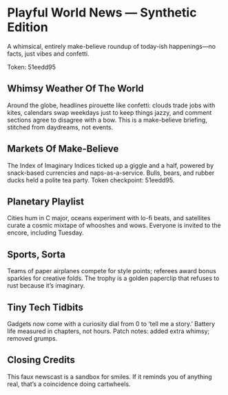 # Playful World News — Synthetic Edition

A whimsical, entirely make-believe roundup of today-ish happenings—no facts, just vibes and confetti.

Token: 51eedd95

## Whimsy Weather Of The World

Around the globe, headlines pirouette like confetti: clouds trade jobs with kites, calendars swap weekdays just to keep things jazzy, and comment sections agree to disagree with a bow. This is a make-believe briefing, stitched from daydreams, not events.

## Markets Of Make‑Believe

The Index of Imaginary Indices ticked up a giggle and a half, powered by snack-based currencies and naps-as-a-service. Bulls, bears, and rubber ducks held a polite tea party. Token checkpoint: 51eedd95.

## Planetary Playlist

Cities hum in C major, oceans experiment with lo-fi beats, and satellites curate a cosmic mixtape of whooshes and wows. Everyone is invited to the encore, including Tuesday.

## Sports, Sorta

Teams of paper airplanes compete for style points; referees award bonus sparkles for creative folds. The trophy is a golden paperclip that refuses to rust because it’s imaginary.

## Tiny Tech Tidbits

Gadgets now come with a curiosity dial from 0 to ‘tell me a story.’ Battery life measured in chapters, not hours. Patch notes: added extra whimsy; removed grumps.

## Closing Credits

This faux newscast is a sandbox for smiles. If it reminds you of anything real, that’s a coincidence doing cartwheels.